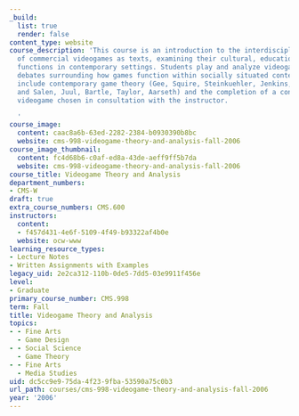 ```yaml
---
_build:
  list: true
  render: false
content_type: website
course_description: 'This course is an introduction to the interdisciplinary study
  of commercial videogames as texts, examining their cultural, educational, and social
  functions in contemporary settings. Students play and analyze videogames while examining
  debates surrounding how games function within socially situated contexts. Readings
  include contemporary game theory (Gee, Squire, Steinkuehler, Jenkins, Klopfer, Zimmerman
  and Salen, Juul, Bartle, Taylor, Aarseth) and the completion of a contemporary commercial
  videogame chosen in consultation with the instructor.

  '
course_image:
  content: caac8a6b-63ed-2282-2384-b0930390b8bc
  website: cms-998-videogame-theory-and-analysis-fall-2006
course_image_thumbnail:
  content: fc4d68b6-c0af-ed8a-43de-aeff9ff5b7da
  website: cms-998-videogame-theory-and-analysis-fall-2006
course_title: Videogame Theory and Analysis
department_numbers:
- CMS-W
draft: true
extra_course_numbers: CMS.600
instructors:
  content:
  - f457d431-4e6f-5109-4f49-b93322af4b0e
  website: ocw-www
learning_resource_types:
- Lecture Notes
- Written Assignments with Examples
legacy_uid: 2e2ca312-110b-0de5-7dd5-03e9911f456e
level:
- Graduate
primary_course_number: CMS.998
term: Fall
title: Videogame Theory and Analysis
topics:
- - Fine Arts
  - Game Design
- - Social Science
  - Game Theory
- - Fine Arts
  - Media Studies
uid: dc5cc9e9-75da-4f23-9fba-53590a75c0b3
url_path: courses/cms-998-videogame-theory-and-analysis-fall-2006
year: '2006'
---
```


